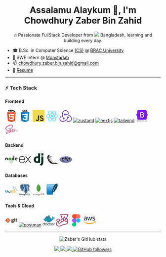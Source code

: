 <h1 align="center">Assalamu Alaykum 👋, I'm Chowdhury Zaber Bin Zahid</h1>

<p align="center">
🔥 Passionate FullStack Developer from <img src="https://images.emojiterra.com/google/noto-emoji/v2.034/128px/1f1e7-1f1e9.png" width="18"/> Bangladesh, learning and building every day.
</p>

- 🎓 B.Sc. in Computer Science [(CS)](https://www.bracu.ac.bd/academics/departments/computer-science-and-engineering/bachelor-science-computer-science/cs) @ [BRAC University](https://www.bracu.ac.bd/)  
- 🧠 SWE Intern @ [Monstarlab](https://monstar-lab.com/bd/)  
- 📫 [chowdhury.zaber.bin.zahid@gmail.com](mailto:chowdhury.zaber.bin.zahid@gmail.com)  
- 📃 [Resume](https://github.com/Chy-Zaber-Bin-Zahid/Resume/blob/main/Software_Engineer_Zaber%20CV.pdf)  

---

<h3 align="start">⚡ Tech Stack</h3>

<div align="start">

#### Frontend
<a href="#"><img src="https://raw.githubusercontent.com/devicons/devicon/master/icons/html5/html5-original-wordmark.svg" alt="html5" width="40" height="40"/></a>
<a href="#"><img src="https://raw.githubusercontent.com/devicons/devicon/master/icons/css3/css3-original-wordmark.svg" alt="css3" width="40" height="40"/></a>
<a href="#"><img src="https://raw.githubusercontent.com/devicons/devicon/master/icons/javascript/javascript-original.svg" alt="javascript" width="40" height="40"/></a>
<a href="#"><img src="https://raw.githubusercontent.com/devicons/devicon/master/icons/react/react-original.svg" alt="react" width="40" height="40"/></a>
<a href="#"><img src="https://raw.githubusercontent.com/devicons/devicon/master/icons/redux/redux-original.svg" alt="redux" width="40" height="40"/></a>
<a href="#"><img src="https://user-images.githubusercontent.com/958486/218346783-72be5ae3-b953-4dd7-b239-788a882fdad6.svg" alt="zustand" width="40" height="40"/></a>
<a href="#"><img src="https://cdn.worldvectorlogo.com/logos/nextjs-2.svg" alt="nextjs" width="40" height="40"/></a>
<a href="#"><img src="https://cdn.worldvectorlogo.com/logos/tailwind-css-2.svg" alt="tailwind" width="40" height="40"/></a>
<a href="#"><img src="https://raw.githubusercontent.com/devicons/devicon/master/icons/bootstrap/bootstrap-original-wordmark.svg" alt="bootstrap" width="40" height="40"/></a>
<a href="#"><img src="https://raw.githubusercontent.com/devicons/devicon/master/icons/sass/sass-original.svg" alt="sass" width="40" height="40"/></a>

#### Backend
<a href="#"><img src="https://raw.githubusercontent.com/devicons/devicon/master/icons/nodejs/nodejs-original-wordmark.svg" alt="nodejs" width="40" height="40"/></a>
<a href="#"><img src="https://raw.githubusercontent.com/devicons/devicon/master/icons/express/express-original.svg" alt="express" width="40" height="40"/></a>
<a href="#"><img src="https://raw.githubusercontent.com/devicons/devicon/master/icons/django/django-plain.svg" alt="django" width="40" height="40"/></a>
<a href="#"><img src="https://raw.githubusercontent.com/devicons/devicon/master/icons/flask/flask-original.svg" alt="flask" width="40" height="40"/></a>
<a href="#"><img src="https://raw.githubusercontent.com/devicons/devicon/master/icons/php/php-original.svg" alt="php" width="40" height="40"/></a>

#### Databases
<a href="#"><img src="https://raw.githubusercontent.com/devicons/devicon/master/icons/mysql/mysql-original-wordmark.svg" alt="mysql" width="40" height="40"/></a>
<a href="#"><img src="https://raw.githubusercontent.com/devicons/devicon/master/icons/postgresql/postgresql-original-wordmark.svg" alt="postgresql" width="40" height="40"/></a>
<a href="#"><img src="https://raw.githubusercontent.com/devicons/devicon/master/icons/mongodb/mongodb-original-wordmark.svg" alt="mongodb" width="40" height="40"/></a>
<a href="#"><img src="https://raw.githubusercontent.com/devicons/devicon/master/icons/sqlite/sqlite-original.svg" alt="sqlite" width="40" height="40"/></a>

#### Tools & Cloud
<a href="#"><img src="https://raw.githubusercontent.com/devicons/devicon/master/icons/git/git-original-wordmark.svg" alt="git" width="40" height="40"/></a>
<a href="#"><img src="https://www.vectorlogo.zone/logos/getpostman/getpostman-icon.svg" alt="postman" width="40" height="40"/></a>
<a href="#"><img src="https://raw.githubusercontent.com/devicons/devicon/master/icons/docker/docker-original-wordmark.svg" alt="docker" width="40" height="40"/></a>
<a href="#"><img src="https://raw.githubusercontent.com/devicons/devicon/master/icons/jest/jest-plain.svg" alt="jest" width="40" height="40"/></a>
<a href="#"><img src="https://raw.githubusercontent.com/devicons/devicon/master/icons/figma/figma-original.svg" alt="figma" width="40" height="40"/></a>
<a href="#"><img src="https://raw.githubusercontent.com/devicons/devicon/master/icons/amazonwebservices/amazonwebservices-original-wordmark.svg" alt="aws" width="40" height="40"/></a>

</div>

---

<p align="center"><img src="https://github-readme-stats.vercel.app/api?username=Chy-Zaber-Bin-Zahid&show_icons=true&theme=dark" alt="Zaber's GitHub stats" width="600"></p>

<p align="center">
  <a href="https://www.facebook.com/chowdhuryzaber.binzahid" target="_blank">
    <img src="https://img.shields.io/badge/Facebook-1877F2?style=flat&logo=facebook&logoColor=white" height="28">
  </a>
  <a href="https://www.linkedin.com/in/chowdhury-zaber-bin-zahid-8374b221b/" target="_blank">
    <img src="https://img.shields.io/badge/LinkedIn-1877F2?style=flat&logo=linkedin&logoColor=white" height="28">
  </a>
  <a href="mailto:chowdhury.zaber.bin.zahid@gmail.com" target="_blank">
    <img src="https://img.shields.io/badge/Email-c14438?style=flat&logo=gmail&logoColor=white" height="28">
  </a>
  <a href="https://github.com/Chy-Zaber-Bin-Zahid" target="_blank">
    <img alt="GitHub followers" src="https://img.shields.io/github/followers/Chy-Zaber-Bin-Zahid?label=GitHub&style=flat" height="28">
  </a>
<!--   <a href="https://github.com/Chy-Zaber-Bin-Zahid" target="_blank">
    <img src="https://komarev.com/ghpvc/?username=Chy-Zaber-Bin-Zahid&label=Views&color=brightgreen&style=flat" alt="Chy Zaber" height="28" />
  </a> -->
</p>

